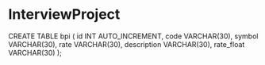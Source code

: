 # InterviewProject

CREATE TABLE bpi (
	id INT AUTO_INCREMENT,
    code VARCHAR(30),
    symbol VARCHAR(30),
    rate VARCHAR(30),
    description VARCHAR(30),
    rate_float VARCHAR(30)
);
